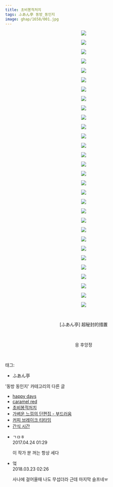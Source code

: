 ```yaml
---
title: 초비봉적처치
tags: ふあん亭 동방_동인지
image: ghap/1658/001.jpg
---
```

<div class="article">
<p style="text-align: center; clear: none; float: none;"><img src="{{ site.nasurl }}/ghap/1658/001.jpg"/></p>
<p style="text-align: center; clear: none; float: none;"><img src="{{ site.nasurl }}/ghap/1658/002.jpg"/></p>
<p style="text-align: center; clear: none; float: none;"><img src="{{ site.nasurl }}/ghap/1658/003.jpg"/></p>
<p style="text-align: center; clear: none; float: none;"><img src="{{ site.nasurl }}/ghap/1658/004.jpg"/></p>
<p style="text-align: center; clear: none; float: none;"><img src="{{ site.nasurl }}/ghap/1658/005.jpg"/></p>
<p style="text-align: center; clear: none; float: none;"><img src="{{ site.nasurl }}/ghap/1658/006.jpg"/></p>
<p style="text-align: center; clear: none; float: none;"><img src="{{ site.nasurl }}/ghap/1658/007.jpg"/></p>
<p style="text-align: center; clear: none; float: none;"><img src="{{ site.nasurl }}/ghap/1658/008.jpg"/></p>
<p style="text-align: center; clear: none; float: none;"><img src="{{ site.nasurl }}/ghap/1658/009.jpg"/></p>
<p style="text-align: center; clear: none; float: none;"><img src="{{ site.nasurl }}/ghap/1658/010.jpg"/></p>
<p style="text-align: center; clear: none; float: none;"><img src="{{ site.nasurl }}/ghap/1658/011.jpg"/></p>
<p style="text-align: center; clear: none; float: none;"><img src="{{ site.nasurl }}/ghap/1658/012.jpg"/></p>
<p style="text-align: center; clear: none; float: none;"><img src="{{ site.nasurl }}/ghap/1658/013.jpg"/></p>
<p style="text-align: center; clear: none; float: none;"><img src="{{ site.nasurl }}/ghap/1658/014.jpg"/></p>
<p style="text-align: center; clear: none; float: none;"><img src="{{ site.nasurl }}/ghap/1658/015.jpg"/></p>
<p style="text-align: center; clear: none; float: none;"><img src="{{ site.nasurl }}/ghap/1658/016.jpg"/></p>
<p style="text-align: center; clear: none; float: none;"><img src="{{ site.nasurl }}/ghap/1658/017.jpg"/></p>
<p style="text-align: center; clear: none; float: none;"><img src="{{ site.nasurl }}/ghap/1658/018.jpg"/></p>
<p style="text-align: center; clear: none; float: none;"><img src="{{ site.nasurl }}/ghap/1658/019.jpg"/></p>
<p style="text-align: center; clear: none; float: none;"><img src="{{ site.nasurl }}/ghap/1658/020.jpg"/></p>
<p style="text-align: center; clear: none; float: none;"><img src="{{ site.nasurl }}/ghap/1658/021.jpg"/></p>
<p style="text-align: center; clear: none; float: none;"><img src="{{ site.nasurl }}/ghap/1658/022.jpg"/></p>
<p style="text-align: center; clear: none; float: none;"><img src="{{ site.nasurl }}/ghap/1658/023.jpg"/></p>
<p style="text-align: center; clear: none; float: none;"><img src="{{ site.nasurl }}/ghap/1658/024.jpg"/></p>
<p style="text-align: center; clear: none; float: none;"><img src="{{ site.nasurl }}/ghap/1658/025.jpg"/></p>
<p style="text-align: center; clear: none; float: none;"><img src="{{ site.nasurl }}/ghap/1658/026.jpg"/></p>
<p style="text-align: center; clear: none; float: none;"><img src="{{ site.nasurl }}/ghap/1658/027.jpg"/></p>
<p style="text-align: center; clear: none; float: none;"><img src="{{ site.nasurl }}/ghap/1658/028.jpg"/></p>
<p style="text-align: center; clear: none; float: none;"><img src="{{ site.nasurl }}/ghap/1658/029.jpg"/></p>
<p style="text-align: center; clear: none; float: none;"><img src="{{ site.nasurl }}/ghap/1658/030.jpg"/></p>
<p style="text-align: center; clear: none; float: none;"><br/></p>
<p style="text-align: center; clear: none; float: none;">[ふあん亭] 超秘封的措置</p>
<p style="text-align: center; clear: none; float: none;"><br/></p>
<p style="text-align: center; clear: none; float: none;">응 후앙정</p>
<p><br/></p>
</div><div class="tagTrail">
<p>태그: </p>
<ul>
<li>ふあん亭</li>
</ul>
</div><div class="another">
<p>'동방 동인지' 카테고리의 다른 글</p>
<ul>
<li><a href="/2016-08-17-ghap_1660">happy days</a></li>
<li><a href="/2016-08-17-ghap_1659">caramel red</a></li>
<li><a href="/2016-08-17-ghap_1658">초비봉적처치</a></li>
<li><a href="/2016-08-17-ghap_1657">가벼운 느낌의 단편집 - 부드러움</a></li>
<li><a href="/2016-08-17-ghap_1656">커피 브레이크 티타임</a></li>
<li><a href="/2016-08-17-ghap_1653">간식 시간</a></li>
</ul>
</div><div class="cb_module cb_fluid">
<div class="cb_wrt cb_profile">
<div class="comment">
<ul>
<li class="cb_thumb_off" id="comment14972758">
<div class="cb_comment_area">
<div class="cb_info_area">
<div class="cb_section">
<span class="cb_nick_name">ㄱㅁㅎ</span>
</div>
<div class="cb_section">
<span class="cb_date">2017.04.24 01:29 </span>
</div>
</div>
<div class="cb_dsc_comment">
<p class="cb_dsc">
											이 작가 분 꺼는 항상 세다
										</p>
</div>
</div></li>
<li class="cb_thumb_off" id="comment15224760">
<div class="cb_comment_area">
<div class="cb_info_area">
<div class="cb_section">
<span class="cb_nick_name">엌</span>
</div>
<div class="cb_section">
<span class="cb_date">2018.03.23 02:26 </span>
</div>
</div>
<div class="cb_dsc_comment">
<p class="cb_dsc">
											사나에 걸어올때 나도 무섭더라 근데 마지막 슬프네ㅠ
										</p>
</div>
</div></li>
</ul>
</div>
</div><!-- commentList close -->
</div>